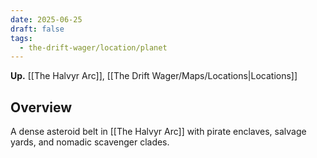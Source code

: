 ```yaml
---
date: 2025-06-25
draft: false
tags:
  - the-drift-wager/location/planet
---
```

**Up.** [[The Halvyr Arc]], [[The Drift Wager/Maps/Locations|Locations]]

## Overview

A dense asteroid belt in [[The Halvyr Arc]] with pirate enclaves, salvage yards, and nomadic scavenger clades.
